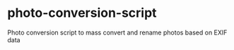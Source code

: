 # photo-conversion-script
Photo conversion script to mass convert and rename photos based on EXIF data
